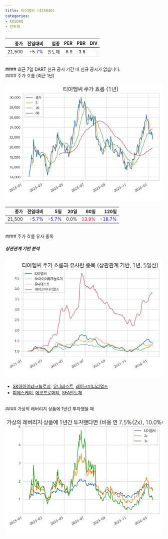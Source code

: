 ```yaml
---
title: 티이엠씨 (425040)
categories:
- KOSDAQ
- 반도체
---
```


|**종가**|**전일대비**|**업종**|**PER**|**PBR**|**DIV**|
|-------:|-----------:|-------:|------:|------:|------:|
|21,500|<span style="color: blue">-5.7%</span>|반도체|8.9|3.8|-|

<!-- more -->

<br>
#### 최근 7일 DART 신규 공시
기간 내 신규 공시가 없습니다.

<br>
#### 주가 흐름 (최근 1년)

![425040](/assets/images/stock/425040.png)

|**종가**|**전일대비**|**5일**|**20일**|**60일**|**120일**|
|---:|-------:|--:|---:|---:|----:|
|21,500|<span style="color: blue">-5.7%</span>|<span style="color: blue">-5.7%</span>|0.0%|<span style="color: red">13.9%</span>|<span style="color: blue">-18.7%</span>|

<br>
#### 주가 흐름 유사 종목

##### 상관관계 기반 분석

![425040](/assets/images/stock/425040_corr.png)
- [SK아이이테크놀로지](/361610/), [유니테스트](/086390/), [레이크머티리얼즈](/281740/)
- [피에스케이](/319660/), [에코프로머티](/450080/), [SFA반도체](/036540/)

<br>
#### 가상의 레버리지 상품에 1년간 투자했을 때

![425040](/assets/images/stock/425040_2x.png)